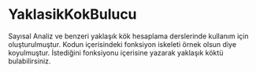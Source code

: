 # YaklasikKokBulucu
Sayısal Analiz ve benzeri yaklaşık kök hesaplama derslerinde kullanım için oluşturulmuştur. 
Kodun içerisindeki fonksiyon iskeleti örnek olsun diye koyulmuştur.
İstediğini fonksiyonu içerisine yazarak yaklaşık köktü bulabilirsiniz.
